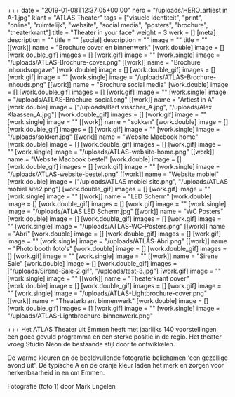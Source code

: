 +++
date = "2019-01-08T12:37:05+00:00"
hero = "/uploads/HERO_artiest in A-1.jpg"
klant = "ATLAS Theater"
tags = ["visuele identiteit", "print", "online", "ruimtelijk", "website", "social media", "posters", "brochure", "theaterkrant"]
title = "Theater in your face"
weight = 3
werk = []
[meta]
description = ""
title = ""
[social]
description = ""
image = ""
title = ""
[[work]]
name = "Brochure cover en binnenwerk"
[work.double]
image = []
[work.double_gif]
images = []
[work.gif]
image = ""
[work.single]
image = "/uploads/ATLAS-Brochure-cover.png"
[[work]]
name = "Brochure inhoudsopgave"
[work.double]
image = []
[work.double_gif]
images = []
[work.gif]
image = ""
[work.single]
image = "/uploads/ATLAS-Brochure-inhouds.png"
[[work]]
name = "Brochure social media"
[work.double]
image = []
[work.double_gif]
images = []
[work.gif]
image = ""
[work.single]
image = "/uploads/ATLAS-Brochure-social.png"
[[work]]
name = "Artiest in A"
[work.double]
image = ["/uploads/Bert visscher_A.jpg", "/uploads/Alex Klaassen_A.jpg"]
[work.double_gif]
images = []
[work.gif]
image = ""
[work.single]
image = ""
[[work]]
name = "sokken"
[work.double]
image = []
[work.double_gif]
images = []
[work.gif]
image = ""
[work.single]
image = "/uploads/sokken.jpg"
[[work]]
name = "Website Macbook home"
[work.double]
image = []
[work.double_gif]
images = []
[work.gif]
image = ""
[work.single]
image = "/uploads/ATLAS-website-home.png"
[[work]]
name = "Website Macbook bestel"
[work.double]
image = []
[work.double_gif]
images = []
[work.gif]
image = ""
[work.single]
image = "/uploads/ATLAS-website-bestel.png"
[[work]]
name = "Website mobiel"
[work.double]
image = ["/uploads/ATLAS mobiel site.png", "/uploads/ATLAS mobiel site2.png"]
[work.double_gif]
images = []
[work.gif]
image = ""
[work.single]
image = ""
[[work]]
name = "LED Scherm"
[work.double]
image = []
[work.double_gif]
images = []
[work.gif]
image = ""
[work.single]
image = "/uploads/ATLAS LED Scherm.jpg"
[[work]]
name = "WC Posters"
[work.double]
image = []
[work.double_gif]
images = []
[work.gif]
image = ""
[work.single]
image = "/uploads/ATLAS-WC-Posters.png"
[[work]]
name = "Abri"
[work.double]
image = []
[work.double_gif]
images = []
[work.gif]
image = ""
[work.single]
image = "/uploads/ATLAS-Abri.png"
[[work]]
name = "Photo booth foto's"
[work.double]
image = []
[work.double_gif]
images = []
[work.gif]
image = ""
[work.single]
image = ""
[[work]]
name = "Sirene Sale"
[work.double]
image = []
[work.double_gif]
images = ["/uploads/Sirene-Sale-2.gif", "/uploads/test-3.jpg"]
[work.gif]
image = ""
[work.single]
image = ""
[[work]]
name = "Theaterkrant cover"
[work.double]
image = []
[work.double_gif]
images = []
[work.gif]
image = ""
[work.single]
image = "/uploads/ATLAS-Lightbrochure-cover.png"
[[work]]
name = "Theaterkrant binnenwerk"
[work.double]
image = []
[work.double_gif]
images = []
[work.gif]
image = ""
[work.single]
image = "/uploads/ATLAS-Lightbrochure-binnenwerk.png"

+++
Het ATLAS Theater uit Emmen heeft met jaarlijks 140 voorstellingen een goed gevuld programma en een sterke positie in de regio. Het theater vroeg Studio Neon de bestaande stijl door te ontwikkelen.

De warme kleuren en de beeldvullende fotografie belichamen 'een gezellige avond uit'. De typische A en de oranje kleur laden het merk en zorgen voor herkenbaarheid in en om Emmen.

Fotografie (foto 1) door Mark Engelen